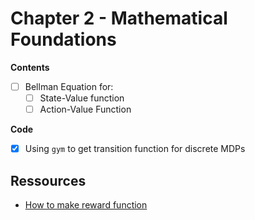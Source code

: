# Chapter 2 - Mathematical Foundations

**Contents**

- [ ] Bellman Equation for: 
    - [ ] State-Value function
    - [ ] Action-Value Function

**Code**

- [X] Using `gym` to get transition function for discrete MDPs

## Ressources

- [How to make reward function](https://stats.stackexchange.com/questions/189067/how-to-make-a-reward-function-in-reinforcement-learning)

